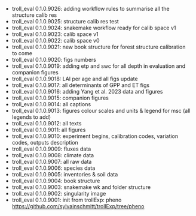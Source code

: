 -   troll_eval 0.1.0.9026: adding workflow rules to summarise all the structure calib res
-   troll_eval 0.1.0.9025: structure calib res test
-   troll_eval 0.1.0.9024: snakemake workflow ready for calib space v1
-   troll_eval 0.1.0.9023: calib space v1
-   troll_eval 0.1.0.9022: calib space v0
-   troll_eval 0.1.0.9021: new book structure for forest structure calibration to come
-   troll_eval 0.1.0.9020: figs numbers
-   troll_eval 0.1.0.9019: adding etp and swc for all depth in evaluation and companion figures
-   troll_eval 0.1.0.9018: LAI per age and all figs update
-   troll_eval 0.1.0.9017: all determinants of GPP and ET figs
-   troll_eval 0.1.0.9016: adding Yang et al. 2023 data and figures
-   troll_eval 0.1.0.9015: companion figures
-   troll_eval 0.1.0.9014: all captions
-   troll_eval 0.1.0.9013: figures colour scales and units & legend for msc (all legends to add)
-   troll_eval 0.1.0.9012: all texts
-   troll_eval 0.1.0.9011: all figures
-   troll_eval 0.1.0.9010: experiment begins, calibration codes, variation codes, outputs description
-   troll_eval 0.1.0.9009: fluxes data
-   troll_eval 0.1.0.9008: climate data
-   troll_eval 0.1.0.9007: all raw data
-   troll_eval 0.1.0.9006: species data
-   troll_eval 0.1.0.9005: inventories & soil data
-   troll_eval 0.1.0.9004: book structure
-   troll_eval 0.1.0.9003: snakemake wk and folder structure
-   troll_eval 0.1.0.9002: singularity image
-   troll_eval 0.1.0.9001: init from trollExp: pheno <https://github.com/sylvainschmitt/trollExp/tree/pheno>
